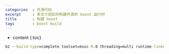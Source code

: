 ```yaml
---
categories  : 开源代码
excerpt     : 本文介绍如何构建开源的 boost 运行时
title       : 构建 boost
tags        : boost build
---
```


* content
{:toc}

``` cmd
b2 --build-type=complete toolset=msvc-9.0 threading=multi runtime-link=shared address-model=64
```